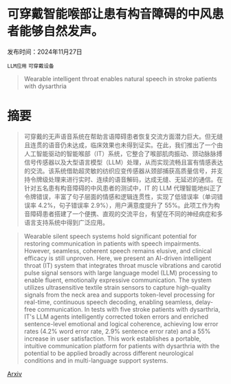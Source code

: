 # 可穿戴智能喉部让患有构音障碍的中风患者能够自然发声。

发布时间：2024年11月27日

`LLM应用` `可穿戴设备`

> Wearable intelligent throat enables natural speech in stroke patients with dysarthria

# 摘要

> 可穿戴的无声语音系统在帮助言语障碍患者恢复交流方面潜力巨大。但无缝且连贯的语音仍未达成，临床效果也未得到证实。在此，我们推出了一个由人工智能驱动的智能喉部（IT）系统，它整合了喉部肌肉振动、颈动脉脉搏信号传感器以及大型语言模型（LLM）处理，从而实现流畅且富有情感表达的交流。该系统借助超灵敏的纺织应变传感器从颈部捕获高质量信号，并支持令牌级处理来进行实时、连续的语音解码，达成无缝、无延迟的通信。在针对五名患有构音障碍的中风患者的测试中，IT 的 LLM 代理智能地纠正了令牌错误，丰富了句子层面的情感和逻辑连贯性，实现了低错误率（单词错误率 4.2%，句子错误率 2.9%），用户满意度提升了 55%。此项工作为构音障碍患者搭建了一个便携、直观的交流平台，有望在不同的神经病症和多语言支持系统中得到广泛应用。

> Wearable silent speech systems hold significant potential for restoring communication in patients with speech impairments. However, seamless, coherent speech remains elusive, and clinical efficacy is still unproven. Here, we present an AI-driven intelligent throat (IT) system that integrates throat muscle vibrations and carotid pulse signal sensors with large language model (LLM) processing to enable fluent, emotionally expressive communication. The system utilizes ultrasensitive textile strain sensors to capture high-quality signals from the neck area and supports token-level processing for real-time, continuous speech decoding, enabling seamless, delay-free communication. In tests with five stroke patients with dysarthria, IT's LLM agents intelligently corrected token errors and enriched sentence-level emotional and logical coherence, achieving low error rates (4.2% word error rate, 2.9% sentence error rate) and a 55% increase in user satisfaction. This work establishes a portable, intuitive communication platform for patients with dysarthria with the potential to be applied broadly across different neurological conditions and in multi-language support systems.

[Arxiv](https://arxiv.org/abs/2411.18266)